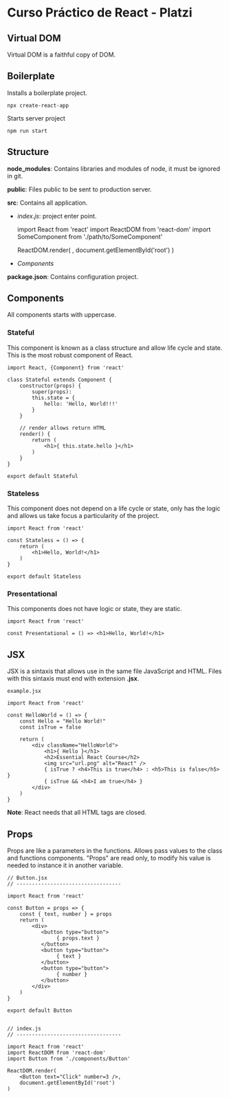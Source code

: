 # Curso Práctico de React - Platzi

## Virtual DOM

Virtual DOM is a faithful copy of DOM.


## Boilerplate
    
Installs a boilerplate project.
    
    npx create-react-app

Starts server project

    npm run start

## Structure

__node_modules__: Contains libraries and modules of node, it must 
be ignored in git.

__public__: Files public to be sent to production server.

__src__: Contains all application.
 - _index.js_: project enter point.
    
    import React from 'react'
    import ReactDOM from 'react-dom'
    import SomeComponent from './path/to/SomeComponent'

    ReactDOM.render(
        <SomeComponent />,
        document.getElementById('root')
    )

 - _Components_    

__package.json__: Contains configuration project.

## Components

All components starts with uppercase.

### Stateful 

This component is known as a class structure and 
allow life cycle and state. This is the most
robust component of React.

    import React, {Component} from 'react'

    class Stateful extends Component {
        constructor(props) {
            super(props):
            this.state = {
                hello: 'Hello, World!!!'
            }
        }

        // render allows return HTML
        render() {
            return (
                <h1>{ this.state.hello }</h1>
            )
        }
    }
    
    export default Stateful

### Stateless

This component does not depend on a life cycle or state,
only has the logic and allows us take focus a particularity
of the project.

    import React from 'react'

    const Stateless = () => {
        return (
            <h1>Hello, World!</h1>
        )
    }
    
    export default Stateless

### Presentational

This components does not have logic or state,
they are static.
    
    import React from 'react'

    const Presentational = () => <h1>Hello, World!</h1>


## JSX

JSX is a sintaxis that allows use in the same file
JavaScript and HTML. Files with this sintaxis must
end with extension __.jsx__.

    example.jsx

    import React from 'react'

    const HelloWorld = () => {
        const Hello = "Hello World!"
        const isTrue = false
        
        return (
            <div className="HelloWorld">
                <h1>{ Hello }</h1>
                <h2>Essential React Course</h2>
                <img src="url.png" alt="React" />
                { isTrue ? <h4>This is true</h4> : <h5>This is false</h5> }
                { isTrue && <h4>I am true</h4> }
            </div>
        )
    }

__Note__: React needs that all HTML tags are closed.  

## Props

Props are like a parameters in the functions. Allows pass values
to the class and functions components. "Props" are read only, 
to modify his value is needed to instance it in another variable.

    // Button.jsx
    // ----------------------------------

    import React from 'react'

    const Button = props => {
        const { text, number } = props
        return (
            <div>
               <button type="button">
                    { props.text }
               </button> 
               <button type="button">
                    { text }
               </button> 
               <button type="button">
                    { number }
               </button> 
            </div>
        )
    }
    
    export default Button


    // index.js
    // ----------------------------------

    import React from 'react'
    import ReactDOM from 'react-dom'
    import Button from './components/Button'

    ReactDOM.render(
        <Button text="Click" number=3 />,
        document.getElementById('root')
    )
